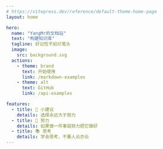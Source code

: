 ```yaml
---
# https://vitepress.dev/reference/default-theme-home-page
layout: home

hero:
  name: "YangMr的文档站"
  text: "构建知识库"
  tagline: 好记性不如烂笔头
  image:
    src: background.svg
  actions:
    - theme: brand
      text: 开始使用
      link: /markdown-examples
    - theme: alt
      text: GitHub
      link: /api-examples

features:
  - title: 🚀 小建议
    details: 选择永远大于努力
  - title: 💪 努力
    details: 如果做一件事就努力把它做好
  - title: 📚 思考
    details: 学会思考，不要人云亦云
---
```

